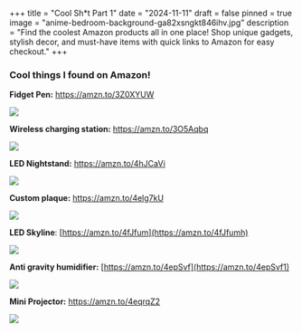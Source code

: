 +++
title = "Cool Sh*t Part 1"
date = "2024-11-11"
draft = false
pinned = true
image = "anime-bedroom-background-ga82xsngkt846ihv.jpg"
description = "Find the coolest Amazon products all in one place! Shop unique gadgets, stylish decor, and must-have items with quick links to Amazon for easy checkout."
+++
### **Cool things I found on Amazon!**

**Fidget Pen:** <https://amzn.to/3Z0XYUW>

![](71-xmquiell._ac_uf894-1000_ql80_.jpeg)

**Wireless charging station:** <https://amzn.to/3O5Aqbq>

![](710o-cvvq3l._ac_sx679_.jpg)

**LED Nightstand:** <https://amzn.to/4hJCaVi>

![](61mkmy3mkpl._ac_sx679_.jpg)

**Custom plaque:** <https://amzn.to/4elg7kU>

![](614wnm2lpll._ac_uf894-1000_ql80_.jpeg)

**LED Skyline**: [https://amzn.to/4fJfum](https://amzn.to/4fJfumh)

![](617nf14rosl._ac_uf894-1000_ql80_.jpeg)

**Anti gravity humidifier:** [https://amzn.to/4epSvf](https://amzn.to/4epSvf1)

![](2e595ad10d2a6b74503dc6d2b6753152275a0af0_original.jpeg)

**Mini Projector:** <https://amzn.to/4eqrqZ2>

![](51ts9d9ef2l._ac_sx679_.jpg)